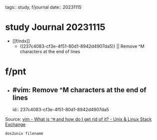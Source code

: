 tags:: study, f/journal
date:: 20231115

# study Journal 20231115

- [[f/ndx]]
  - ((237c4083-cf3e-4f51-80d1-8942d4907da5)) || Remove ^M characters at the end of lines

# f/pnt

- ## #vim: Remove ^M characters at the end of lines
  id:: 237c4083-cf3e-4f51-80d1-8942d4907da5

Source: [vim - What is `^M` and how do I get rid of it? - Unix & Linux Stack Exchange](https://unix.stackexchange.com/questions/32001/what-is-m-and-how-do-i-get-rid-of-it)

```sh
dos2unix filename
```

